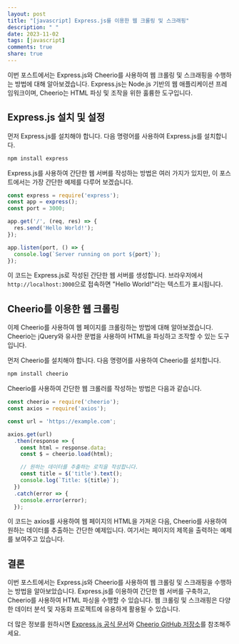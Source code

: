 ```yaml
---
layout: post
title: "[javascript] Express.js를 이용한 웹 크롤링 및 스크래핑"
description: " "
date: 2023-11-02
tags: [javascript]
comments: true
share: true
---
```


이번 포스트에서는 Express.js와 Cheerio를 사용하여 웹 크롤링 및 스크래핑을 수행하는 방법에 대해 알아보겠습니다. Express.js는 Node.js 기반의 웹 애플리케이션 프레임워크이며, Cheerio는 HTML 파싱 및 조작을 위한 훌륭한 도구입니다.

## Express.js 설치 및 설정

먼저 Express.js를 설치해야 합니다. 다음 명령어를 사용하여 Express.js를 설치합니다.

```javascript
npm install express
```

Express.js를 사용하여 간단한 웹 서버를 작성하는 방법은 여러 가지가 있지만, 이 포스트에서는 가장 간단한 예제를 다루어 보겠습니다.

```javascript
const express = require('express');
const app = express();
const port = 3000;

app.get('/', (req, res) => {
  res.send('Hello World!');
});

app.listen(port, () => {
  console.log(`Server running on port ${port}`);
});
```

이 코드는 Express.js로 작성된 간단한 웹 서버를 생성합니다. 브라우저에서 `http://localhost:3000`으로 접속하면 "Hello World!"라는 텍스트가 표시됩니다.

## Cheerio를 이용한 웹 크롤링

이제 Cheerio를 사용하여 웹 페이지를 크롤링하는 방법에 대해 알아보겠습니다. Cheerio는 jQuery와 유사한 문법을 사용하여 HTML을 파싱하고 조작할 수 있는 도구입니다.

먼저 Cheerio를 설치해야 합니다. 다음 명령어를 사용하여 Cheerio를 설치합니다.

```javascript
npm install cheerio
```

Cheerio를 사용하여 간단한 웹 크롤러를 작성하는 방법은 다음과 같습니다.

```javascript
const cheerio = require('cheerio');
const axios = require('axios');

const url = 'https://example.com';

axios.get(url)
  .then(response => {
    const html = response.data;
    const $ = cheerio.load(html);

    // 원하는 데이터를 추출하는 로직을 작성합니다.
    const title = $('title').text();
    console.log(`Title: ${title}`);
  })
  .catch(error => {
    console.error(error);
  });
```

이 코드는 axios를 사용하여 웹 페이지의 HTML을 가져온 다음, Cheerio를 사용하여 원하는 데이터를 추출하는 간단한 예제입니다. 여기서는 페이지의 제목을 출력하는 예제를 보여주고 있습니다.

## 결론

이번 포스트에서는 Express.js와 Cheerio를 사용하여 웹 크롤링 및 스크래핑을 수행하는 방법을 알아보았습니다. Express.js를 이용하여 간단한 웹 서버를 구축하고, Cheerio를 사용하여 HTML 파싱을 수행할 수 있습니다. 웹 크롤링 및 스크래핑은 다양한 데이터 분석 및 자동화 프로젝트에 유용하게 활용될 수 있습니다.

더 많은 정보를 원하시면 [Express.js 공식 문서](https://expressjs.com)와 [Cheerio GitHub 저장소](https://github.com/cheeriojs/cheerio)를 참조해주세요.